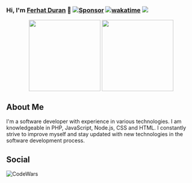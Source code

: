 ### Hi, I'm [Ferhat Duran](https://github.com/Ferhatduran55) 👋 [![Sponsor](https://img.shields.io/badge/Sponsor-%E2%9D%A4-<RENK>.svg)](https://github.com/sponsors/Ferhatduran55) [![wakatime](https://wakatime.com/badge/user/731bbc80-7c26-4f1f-a715-60ab0b761213.svg)](https://wakatime.com/@731bbc80-7c26-4f1f-a715-60ab0b761213) ![](https://komarev.com/ghpvc/?username=Ferhatduran55&color=blueviolet)

<div align="center">  
  <img height="190px" align="center" style="float:center" src="https://github-readme-stats.vercel.app/api?username=Ferhatduran55&show_icons=true&theme=nightowl&include_all_commits=true">
  <img height="190px" align="center" style="float:center" src="https://github-readme-stats.vercel.app/api/top-langs/?username=Ferhatduran55&show_icons=true&theme=nightowl&layout=compact">
</div>
<!--![](https://github-readme-streak-stats.herokuapp.com/?user=Ferhatduran55&theme=nightowl&hide_border=true&card_width=300)<br>-->
<!--![](https://github-readme-stats.vercel.app/api/wakatime?username=Ferhatduran55&layout=compact&theme=nightowl&hide_border=true)<br>-->

## About Me

I'm a software developer with experience in various technologies. I am knowledgeable in PHP, JavaScript, Node.js, CSS and HTML. I constantly strive to improve myself and stay updated with new technologies in the software development process.

<!--## Skills

Here are some of my skills:
-->
<!--![PHP](https://img.shields.io/badge/PHP-%2B2yrs-green?style=for-the-badge&logo=php&logoColor=white&labelColor=777BB4&link=https://portfolio.ferhatduran.com.tr/skill/PHP&link=https://portfolio.ferhatduran.com.tr/skill/PHP)
![JavaScript](https://img.shields.io/badge/JavaScript-%2B4yrs-orange?style=for-the-badge&logo=javascript&logoColor=white&labelColor=F7DF1E&link=https://portfolio.ferhatduran.com.tr/skill/JavaScript&link=https://portfolio.ferhatduran.com.tr/skill/JavaScript)
![Node.js](https://img.shields.io/badge/Node.js-%2B3yrs-yellow?style=for-the-badge&logo=node.js&logoColor=white&labelColor=339933&link=https://portfolio.ferhatduran.com.tr/skill/Node.js&link=https://portfolio.ferhatduran.com.tr/skill/Node.js)
![CSS](https://img.shields.io/badge/CSS-%2B5yrs-maroon?style=for-the-badge&logo=css3&logoColor=white&labelColor=1572B6&link=https://portfolio.ferhatduran.com.tr/skill/CSS&link=https://portfolio.ferhatduran.com.tr/skill/CSS)
![HTML](https://img.shields.io/badge/HTML-%2B5yrs-maroon?style=for-the-badge&logo=html5&logoColor=white&labelColor=E34F26&link=https://portfolio.ferhatduran.com.tr/skill/HTML&link=https://portfolio.ferhatduran.com.tr/skill/HTML)
![Python](https://img.shields.io/badge/Python-%2B1yrs-blue?style=for-the-badge&logo=python&logoColor=white&labelColor=3776AB&link=https://portfolio.ferhatduran.com.tr/skill/Python&link=https://portfolio.ferhatduran.com.tr/skill/Python)
![C++](https://img.shields.io/badge/C++-%2B1yrs-blue?style=for-the-badge&logo=c%2B%2B&logoColor=white&labelColor=00599C&link=https://portfolio.ferhatduran.com.tr/skill/C%2B%2B&link=https://portfolio.ferhatduran.com.tr/skill/C%2B%2B)
![C#](https://img.shields.io/badge/C%23-%2B2yrs-green?style=for-the-badge&logo=c-sharp&logoColor=white&labelColor=239120&link=https://portfolio.ferhatduran.com.tr/skill/C%23&link=https://portfolio.ferhatduran.com.tr/skill/C%23)
![.NET](https://img.shields.io/badge/.NET-%2B1yrs-blue?style=for-the-badge&logo=.net&logoColor=white&labelColor=512BD4&link=https://portfolio.ferhatduran.com.tr/skill/.NET&link=https://portfolio.ferhatduran.com.tr/skill/.NET)
![Vue.js](https://img.shields.io/badge/Vue.js-%2B1yrs-green?style=for-the-badge&logo=vue.js&logoColor=white&labelColor=4FC08D&link=https://portfolio.ferhatduran.com.tr/skill/Vue.js&link=https://portfolio.ferhatduran.com.tr/skill/Vue.js)
![React](https://img.shields.io/badge/React-%2B0yrs-black?style=for-the-badge&logo=react&logoColor=white&labelColor=61DAFB&link=https://portfolio.ferhatduran.com.tr/skill/React&link=https://portfolio.ferhatduran.com.tr/skill/React)
![Socket.io](https://img.shields.io/badge/Socket.io-%2B2yrs-green?style=for-the-badge&logo=socket.io&logoColor=white&labelColor=010101&link=https://portfolio.ferhatduran.com.tr/skill/Socket.io&link=https://portfolio.ferhatduran.com.tr/skill/Socket.io)
![jQuery](https://img.shields.io/badge/jQuery-%2B3yrs-yellow?style=for-the-badge&logo=jquery&logoColor=white&labelColor=0769AD&link=https://portfolio.ferhatduran.com.tr/skill/jQuery&link=https://portfolio.ferhatduran.com.tr/skill/jQuery)
![Laravel](https://img.shields.io/badge/Laravel-%2B0yrs-black?style=for-the-badge&logo=laravel&logoColor=white&labelColor=FF2D20&link=https://portfolio.ferhatduran.com.tr/skill/Laravel&link=https://portfolio.ferhatduran.com.tr/skill/Laravel)
![Express](https://img.shields.io/badge/Express-%2B3yrs-yellow?style=for-the-badge&logo=express&logoColor=white&labelColor=000000&link=https://portfolio.ferhatduran.com.tr/skill/Express&link=https://portfolio.ferhatduran.com.tr/skill/Express)
![Docker](https://img.shields.io/badge/Docker-%2B1yrs-blue?style=for-the-badge&logo=docker&logoColor=white&labelColor=2496ED&link=https://portfolio.ferhatduran.com.tr/skill/Docker&link=https://portfolio.ferhatduran.com.tr/skill/Docker)

![PHP](https://img.shields.io/badge/PHP-%2B2yrs-gray?style=for-the-badge&logo=php&logoColor=white&labelColor=777BB4&link=https://portfolio.ferhatduran.com.tr/skill/PHP&link=https://portfolio.ferhatduran.com.tr/skill/PHP)
![JavaScript](https://img.shields.io/badge/JavaScript-%2B4yrs-gray?style=for-the-badge&logo=javascript&logoColor=white&labelColor=F7DF1E&link=https://portfolio.ferhatduran.com.tr/skill/JavaScript&link=https://portfolio.ferhatduran.com.tr/skill/JavaScript)
![Node.js](https://img.shields.io/badge/Node.js-%2B3yrs-gray?style=for-the-badge&logo=node.js&logoColor=white&labelColor=339933&link=https://portfolio.ferhatduran.com.tr/skill/Node.js&link=https://portfolio.ferhatduran.com.tr/skill/Node.js)
![CSS](https://img.shields.io/badge/CSS-%2B5yrs-gray?style=for-the-badge&logo=css3&logoColor=white&labelColor=1572B6&link=https://portfolio.ferhatduran.com.tr/skill/CSS&link=https://portfolio.ferhatduran.com.tr/skill/CSS)
![HTML](https://img.shields.io/badge/HTML-%2B5yrs-gray?style=for-the-badge&logo=html5&logoColor=white&labelColor=E34F26&link=https://portfolio.ferhatduran.com.tr/skill/HTML&link=https://portfolio.ferhatduran.com.tr/skill/HTML)
![Python](https://img.shields.io/badge/Python-%2B1yrs-gray?style=for-the-badge&logo=python&logoColor=white&labelColor=3776AB&link=https://portfolio.ferhatduran.com.tr/skill/Python&link=https://portfolio.ferhatduran.com.tr/skill/Python)
![C++](https://img.shields.io/badge/C++-%2B1yrs-gray?style=for-the-badge&logo=c%2B%2B&logoColor=white&labelColor=00599C&link=https://portfolio.ferhatduran.com.tr/skill/C%2B%2B&link=https://portfolio.ferhatduran.com.tr/skill/C%2B%2B)
![C#](https://img.shields.io/badge/C%23-%2B2yrs-gray?style=for-the-badge&logo=c-sharp&logoColor=white&labelColor=239120&link=https://portfolio.ferhatduran.com.tr/skill/C%23&link=https://portfolio.ferhatduran.com.tr/skill/C%23)
![.NET](https://img.shields.io/badge/.NET-%2B1yrs-gray?style=for-the-badge&logo=.net&logoColor=white&labelColor=512BD4&link=https://portfolio.ferhatduran.com.tr/skill/.NET&link=https://portfolio.ferhatduran.com.tr/skill/.NET)
![Vue.js](https://img.shields.io/badge/Vue.js-%2B1yrs-gray?style=for-the-badge&logo=vue.js&logoColor=white&labelColor=4FC08D&link=https://portfolio.ferhatduran.com.tr/skill/Vue.js&link=https://portfolio.ferhatduran.com.tr/skill/Vue.js)
![React](https://img.shields.io/badge/React-%2B0yrs-gray?style=for-the-badge&logo=react&logoColor=white&labelColor=61DAFB&link=https://portfolio.ferhatduran.com.tr/skill/React&link=https://portfolio.ferhatduran.com.tr/skill/React)
![Socket.io](https://img.shields.io/badge/Socket.io-%2B2yrs-gray?style=for-the-badge&logo=socket.io&logoColor=white&labelColor=010101&link=https://portfolio.ferhatduran.com.tr/skill/Socket.io&link=https://portfolio.ferhatduran.com.tr/skill/Socket.io)
![jQuery](https://img.shields.io/badge/jQuery-%2B3yrs-gray?style=for-the-badge&logo=jquery&logoColor=white&labelColor=0769AD&link=https://portfolio.ferhatduran.com.tr/skill/jQuery&link=https://portfolio.ferhatduran.com.tr/skill/jQuery)
![Laravel](https://img.shields.io/badge/Laravel-%2B0yrs-gray?style=for-the-badge&logo=laravel&logoColor=white&labelColor=FF2D20&link=https://portfolio.ferhatduran.com.tr/skill/Laravel&link=https://portfolio.ferhatduran.com.tr/skill/Laravel)
![Express](https://img.shields.io/badge/Express-%2B3yrs-gray?style=for-the-badge&logo=express&logoColor=white&labelColor=000000&link=https://portfolio.ferhatduran.com.tr/skill/Express&link=https://portfolio.ferhatduran.com.tr/skill/Express)
![Docker](https://img.shields.io/badge/Docker-%2B1yrs-gray?style=for-the-badge&logo=docker&logoColor=white&labelColor=2496ED&link=https://portfolio.ferhatduran.com.tr/skill/Docker&link=https://portfolio.ferhatduran.com.tr/skill/Docker)-->


## Social

![CodeWars](https://www.codewars.com/users/Ferhat5534/badges/micro)
